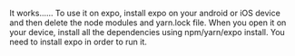 It works...... To use it on expo, install expo on your android or iOS device and then delete the node modules and yarn.lock file. When you open it on your device, install all the dependencies using npm/yarn/expo install. You need to install expo in order to run it.
